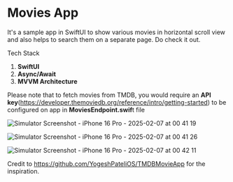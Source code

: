 # Movies App
It's a sample app in SwiftUI to show various movies in horizontal scroll view and also helps to search them on a separate page. Do check it out.

Tech Stack  
1. **SwiftUI** 
2. **Async/Await**
3. **MVVM Architecture**

Please note that to fetch movies from TMDB, you would require an **API key**(https://developer.themoviedb.org/reference/intro/getting-started) to be configured on app in **MoviesEndpoint.swif**t file

![Simulator Screenshot - iPhone 16 Pro - 2025-02-07 at 00 41 19](https://github.com/user-attachments/assets/80901bd0-2fe9-4169-94c8-025b731f19fb)

![Simulator Screenshot - iPhone 16 Pro - 2025-02-07 at 00 41 26](https://github.com/user-attachments/assets/96e90460-565a-45ef-ad33-b9bb15b798d6)

![Simulator Screenshot - iPhone 16 Pro - 2025-02-07 at 00 42 11](https://github.com/user-attachments/assets/15a67167-1682-4a4b-b5a0-53a7174e2441)

Credit to https://github.com/YogeshPateliOS/TMDBMovieApp for the inspiration.  

